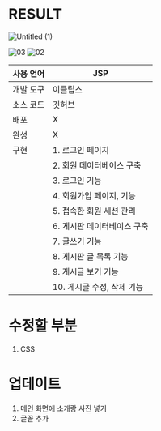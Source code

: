 # RESULT
![Untitled (1)](https://github.com/june4969/JSP_Bulletin-Board/assets/127813398/feb0502d-96f0-4495-be5a-c4c5bf7cc51b)


![03](https://github.com/june4969/JSP_Bulletin-Board/assets/127813398/2d65ac1e-3b73-421b-bd1e-5f7d20ac6db4)
![02](https://github.com/june4969/JSP_Bulletin-Board/assets/127813398/3a4ea37c-b4c6-4174-869a-7781bcbdf4b4)


| 사용 언어 | JSP |
| --- | --- |
| 개발 도구 | 이클립스 |
| 소스 코드 | 깃허브 |
| 배포 | X |
| 완성 | X |
| 구현  | 1. 로그인 페이지 |
|  | 2. 회원 데이터베이스 구축 |
|  | 3. 로그인 기능 |
|  | 4. 회원가입 페이지, 기능 |
|  | 5. 접속한 회원 세션 관리 |
|  | 6. 게시판 데이터베이스 구축 |
|  | 7. 글쓰기 기능  |
|  | 8. 게시판 글 목록 기능 |
|  | 9. 게시글 보기 기능  |
|  | 10. 게시글 수정, 삭제 기능 |




# 수정할 부분
1. CSS






# 업데이트
1. 메인 화면에 소개랑 사진 넣기
2. 글꼴 추가
